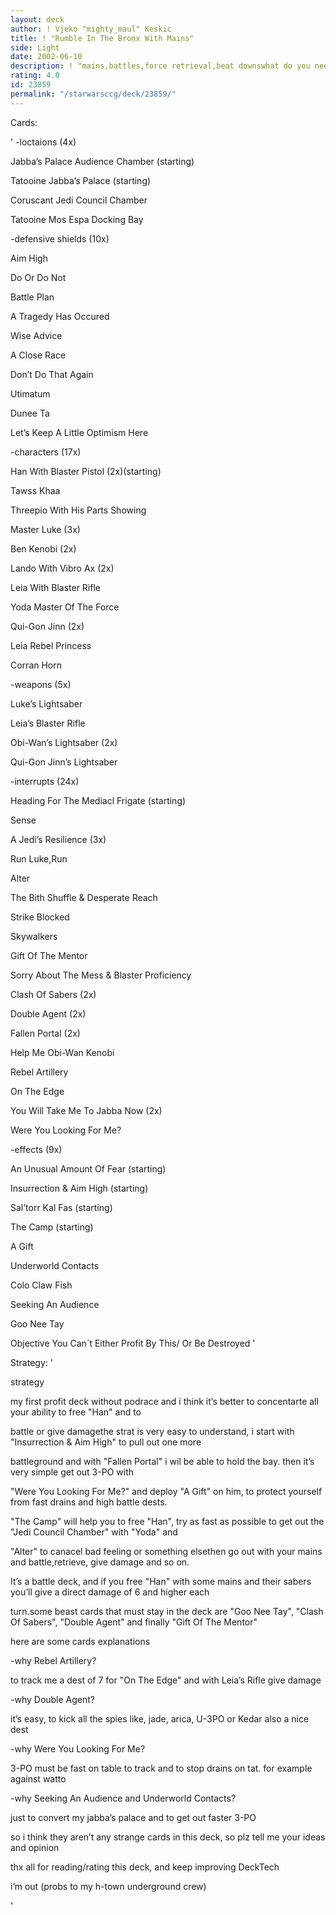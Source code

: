```yaml
---
layout: deck
author: ! Vjeko "mighty_maul" Keskic
title: ! "Rumble In The Bronx With Mains"
side: Light
date: 2002-06-10
description: ! "mains,battles,force retrieval,beat downswhat do you need more?"
rating: 4.0
id: 23859
permalink: "/starwarsccg/deck/23859/"
---
```

Cards: 

' 
-loctaions (4x)

Jabba’s Palace  Audience Chamber (starting)

Tatooine  Jabba’s Palace (starting)

Coruscant  Jedi Council Chamber

Tatooine  Mos Espa Docking Bay


-defensive shields (10x)

Aim High

Do Or Do Not

Battle Plan

A Tragedy Has Occured

Wise Advice

A Close Race

Don’t Do That Again

Utimatum

Dunee Ta

Let’s Keep A Little Optimism Here



-characters (17x)

Han With Blaster Pistol (2x)(starting)

Tawss Khaa 

Threepio With His Parts Showing

Master Luke (3x)

Ben Kenobi (2x)

Lando With Vibro Ax (2x)

Leia With Blaster Rifle

Yoda Master Of The Force

Qui-Gon Jinn (2x)

Leia Rebel Princess

Corran Horn



-weapons (5x)

Luke’s Lightsaber

Leia’s Blaster Rifle

Obi-Wan’s Lightsaber (2x)

Qui-Gon Jinn’s Lightsaber



-interrupts (24x)

Heading For The Mediacl Frigate (starting)

Sense

A Jedi’s Resilience (3x)

Run Luke,Run

Alter

The Bith Shuffle & Desperate Reach

Strike Blocked

Skywalkers

Gift Of The Mentor

Sorry About The Mess & Blaster Proficiency

Clash Of Sabers (2x)

Double Agent (2x)

Fallen Portal (2x)

Help Me Obi-Wan Kenobi

Rebel Artillery

On The Edge

You Will Take Me To Jabba Now (2x)

Were You Looking For Me?



-effects (9x)

An Unusual Amount Of Fear (starting)

Insurrection & Aim High (starting)

Sal’torr Kal Fas (starting)

The Camp (starting)

A Gift

Underworld Contacts

Colo Claw Fish

Seeking An Audience

Goo Nee Tay


Objective 		You Can´t Either Profit By This/ Or Be Destroyed '

Strategy: '

strategy 


my first profit deck without podrace and i think it’s better to concentarte all your ability to free "Han" and to

battle or give damagethe strat is very easy to understand, i start with "Insurrection & Aim High" to pull out one more

battleground and with "Fallen Portal" i wil be able to hold the bay. then it’s very simple get out 3-PO with 

"Were You Looking For Me?" and deploy "A Gift" on him, to protect yourself from fast drains and high battle dests.

"The Camp" will help you to free "Han", try as fast as possible to get out the "Jedi Council Chamber" with "Yoda" and 

"Alter" to canacel bad feeling or something elsethen go out with your mains and battle,retrieve, give damage and so on.

It’s a battle deck, and if you free "Han" with some mains and their sabers you’ll give a direct damage of 6 and higher each

turn.some beast cards that must stay in the deck are "Goo Nee Tay", "Clash Of Sabers", "Double Agent" and finally "Gift Of The Mentor"


here are some cards explanations 



-why Rebel Artillery?


to track me a dest of 7 for "On The Edge" and with Leia’s Rifle give damage



-why Double Agent?


it’s easy, to kick all the spies like, jade, arica, U-3PO or Kedar also a nice dest



-why Were You Looking For Me?


3-PO must be fast on table to track and to stop drains on tat. for example against watto



-why Seeking An Audience and Underworld Contacts?


just to convert my jabba’s palace and to get out faster 3-PO


so i think they aren’t any strange cards in this deck, so plz tell me your ideas and opinion



thx all for reading/rating this deck, and keep improving DeckTech

i’m out (probs to my h-town underground crew)





'
